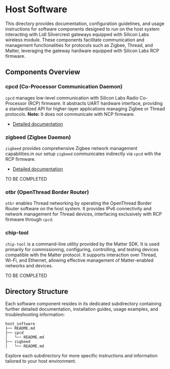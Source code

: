 # Host Software

This directory provides documentation, configuration guidelines, and usage instructions for software components designed to run on the host system interacting with Lidl Silvercrest gateways equipped with Silicon Labs wireless module. These components facilitate communication and management functionalities for protocols such as Zigbee, Thread, and Matter, leveraging the gateway hardware equipped with Silicon Labs RCP firmware.

## Components Overview

### cpcd (Co-Processor Communication Daemon)

`cpcd` manages low-level communication with Silicon Labs Radio Co-Processor (RCP) firmware. It abstracts UART hardware interface, providing a standardized API for higher-layer applications managing Zigbee or Thread protocols. **Note:** It does not communicate with NCP firmware.

- [Detailed documentation](./cpcd/README.md)

### zigbeed (Zigbee Daemon)

`zigbeed` provides comprehensive Zigbee network management capabilities.in our setup `zigbeed` communicates indirectly via `cpcd` with the RCP firmware.

- [Detailed documentation](./zigbeed/README.md)

TO BE COMPLETED

### otbr (OpenThread Border Router)

`otbr` enables Thread networking by operating the OpenThread Border Router software on the host system. It provides IPv6 connectivity and network management for Thread devices, interfacing exclusively with RCP firmware through `cpcd`.

### chip-tool

`chip-tool` is a command-line utility provided by the Matter SDK. It is used primarily for commissioning, configuring, controlling, and testing devices compatible with the Matter protocol. It supports interaction over Thread, Wi-Fi, and Ethernet, allowing effective management of Matter-enabled networks and devices.

TO BE COMPLETED

## Directory Structure

Each software component resides in its dedicated subdirectory containing further detailed documentation, installation guides, usage examples, and troubleshooting information:

```
host_software
├── README.md
├── cpcd
│   └── README.md
├── zigbeed
│   └── README.md
```

Explore each subdirectory for more specific instructions and information tailored to your host environment.

